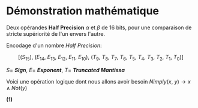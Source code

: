# Démonstration mathématique

Deux opérandes __Half Precision__ $\alpha$ et $\beta$ de $16$ bits, pour une comparaison de stricte supériorité de l'un envers l'autre.

Encodage d'un nombre _Half Precision_:

$$\left[\left(S_{15}\right), \ \left(E_{14}, \ E_{13}, \ E_{12}, \ E_{11}, \ E_{10}\right), \ \left(T_9, \ T_8, \ T_7, \ T_6, \ T_5, \ T_4, \ T_3, \ T_2, \ T_1, \ T_0\right)\right]$$

$S =$ ___Sign___,
$E =$ ___Exponent___,
$T =$ ___Truncated Mantissa___

Voici une opération logique dont nous allons avoir besoin $Nimply\left(x, \ y\right) \rightarrow x \wedge Not(y)$

__(1)__
